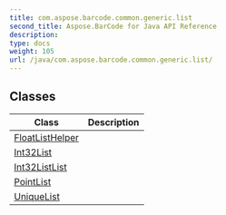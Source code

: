 ```yaml
---
title: com.aspose.barcode.common.generic.list
second_title: Aspose.BarCode for Java API Reference
description: 
type: docs
weight: 105
url: /java/com.aspose.barcode.common.generic.list/
---
```


## Classes

| Class | Description |
| --- | --- |
| [FloatListHelper](../com.aspose.barcode.common.generic.list/floatlisthelper) |  |
| [Int32List](../com.aspose.barcode.common.generic.list/int32list) |  |
| [Int32ListList](../com.aspose.barcode.common.generic.list/int32listlist) |  |
| [PointList](../com.aspose.barcode.common.generic.list/pointlist) |  |
| [UniqueList<T>](../com.aspose.barcode.common.generic.list/uniquelist) |  |
